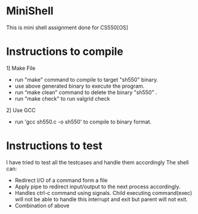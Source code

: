 
# MiniShell

This is mini shell assignment done for CS550[OS]

# Instructions to compile

1] Make File

- run "make" command to compile to target "sh550" binary.
- use above generated binary to execute the program.
- run “make clean” command to delete the binary "sh550" .
-  run "make check" to run valgrid check

2] Use GCC

- run 'gcc sh550.c  -o sh550' to compile to binary format.

# Instructions to test
I have tried to test all the testcases and handle them accordingly
The shell can:
- Redirect I/O of a command form a file
- Apply pipe to redirect input/output to the next process accordingly.
- Handles ctrl-c command using signals. Child executing command(exec) will not be able to handle this interrupt and exit but parent will not exit.
- Combination of above
